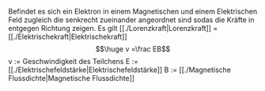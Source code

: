 Befindet es sich ein Elektron in einem Magnetischen und einem Elektrischen Feld zugleich die senkrecht zueinander angeordnet sind sodas die Kräfte in entgegen Richtung zeigen.
Es gilt [[./Lorenzkraft|Lorenzkraft]] = [[./Elektrischekraft|Elektrischekraft]]
$$\huge v =\frac EB$$
v := Geschwindigkeit des Teilchens 
E := [[./Elektrischefeldstärke|Elektrischefeldstärke]]
B := [[./Magnetische Flussdichte|Magnetische Flussdichte]]